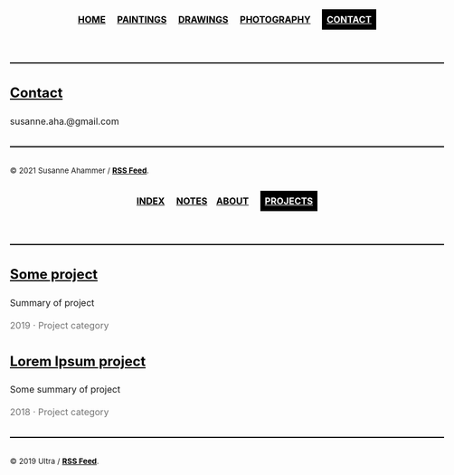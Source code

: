 <!--<!DOCTYPE html>-->
<html lang="en">
  <head><meta charset="UTF-8">
    <meta name="viewport" content="width=device-width, initial-scale=1.0">
    <title>
      Index | Ultra
    </title>
    <meta name="generator" content="Jekyll v4.1.1" />
    <meta property="og:title" content="Home" />
    <meta property="og:locale" content="en_US" />
    <meta name="description" content="Susanne Ahammer art" />
    <meta property="og:description" content="Susanne Ahammer art" />
    <link rel="canonical" href="https://susanneahammer.github.io/art/" />
    <meta property="og:url" content="https://susanneahammer.github.io/art/" />
    <meta property="og:site_name" content="art" />
    <meta name="twitter:card" content="summary" />
    <meta property="twitter:title" content="Home" />
    <meta name="twitter:site" content="@yourusername" /> 
    <script type="application/ld+json"> {"headline":"Index","description":Susanne Ahammer art","name":"art","@type":"WebSite","url":"https://susanneahammer.github.io/art/","@context":"https://schema.org"}
    </script>
    <link rel="shortcut icon" href="/favicon.png">
    <link rel="alternate" type="application/atom+xml" title="SA art" href="/atom.xml">
    <link rel="sitemap" type="application/xml" title="sitemap" href="/sitemap.xml" />
    <style type="text/css"> 
      body{font-size:1rem;line-height:1.5;-webkit-font-smoothing:antialiased;text-rendering:optimizeLegibility;-webkit-text-size-adjust:100%;zoom:1;font-family:-apple-system, BlinkMacSystemFont, "Segoe UI", Roboto, Helvetica, Arial, sans-serif, "Apple Color Emoji", "Segoe UI Emoji", "Segoe UI Symbol"}
      header p strong{text-transform:uppercase}
      .post-title{background:grey;margin:10rem 0;color:white;padding:2rem;font-weight:bold}
      a,a:visited{color:black;font-weight:bold}
      a:hover, a:visited:hover{color:dodgerblue}
      a.active{background:grey;padding:0.5rem;color:white;font-weight:bold}
      blockquote{background:#f9f9f9;border-left:5px solid black;font-size:120%;margin:2rem 0;padding:1rem}
      blockquote p{margin:0}
      blockquote footer{font-size:90%;margin:1rem 0 0 0}
      dl dt{margin-bottom:0.5rem}
      dl dd{font-style:italic;margin-bottom:2rem}
      code,pre{font-family:San Francisco Mono,Monaco,"Consolas","Lucida Console","DejaVu Sans Mono","Bitstream Vera Sans Mono",monospace;font-size:92%}
      pre{background:black;color:white;overflow:auto;padding:1em;width:100%}
      .date{opacity:0.6}
      html{box-sizing:border-box}
      *,*:before,*:after{box-sizing:inherit}
      body{margin:0 auto;max-width:50rem;padding:1rem}
      strong,b,h1,h2,h3,h4{font-weight:bold}
      hr{background:black;border:0;height:2px;margin:2rem 0;width:100%}
      table{border-collapse:collapse;text-align:left;width:100%}
      table tr{border-bottom:1px solid black}
      table td{padding:0.5rem}
      img{width:100%;margin:0.5rem 0}
      nav ul{list-style:none;padding:0;text-align:center}
      nav ul li{display:inline-block}
      nav a{margin:0.5rem;text-transform:uppercase}
      footer{margin:2rem 0}
    </style>
  </head>  
  <body>
  <header role="banner">
    <nav role="navigation">
      <ul>
      <li><a href="/art" >Home</a></li>
      <li><a href="/art/paintings" >Paintings</a></li>
      <li><a href="/art/drawings" >Drawings</a></li>
      <li><a href="/art/photography" >Photography</a></li>
      <li><a href="/art/contact" class="active">Contact</a></li>
      </ul>
    </nav>
  </header><hr><main id="main" role="main">
  <article class="post index" role="article">
    <!--<h1 class="post-title">Susanne Ahammer Art</h1>-->
  </article>
  <article role="article">
    <h2><a href="/contact/"> Contact </a></h2>
    <p>susanne.aha.@gmail.com</p>
  </article>
  </main>
  <hr>
  <footer class="footer" role="contentinfo">
  <small>
    © 2021 Susanne Ahammer / <a href="/atom.xml">RSS Feed</a>.
  </small>
  </footer>
</body>
</html>





<!DOCTYPE html><html lang="en"><head><meta charset="UTF-8"><meta name="viewport" content="width=device-width, initial-scale=1.0"><title>Projects | Ultra</title><meta name="generator" content="Jekyll v4.1.1" /><meta property="og:title" content="Projects" /><meta property="og:locale" content="en_US" /><meta name="description" content="Ultra - Super fast Jekyll theme, weighs under 2kb" /><meta property="og:description" content="Ultra - Super fast Jekyll theme, weighs under 2kb" /><link rel="canonical" href="https://example.com/projects" /><meta property="og:url" content="https://example.com/projects" /><meta property="og:site_name" content="Ultra" /><meta property="og:type" content="article" /><meta property="article:published_time" content="2020-12-06T18:15:52+00:00" /><meta name="twitter:card" content="summary" /><meta property="twitter:title" content="Projects" /><meta name="twitter:site" content="@yourusername" /> <script type="application/ld+json"> {"headline":"Projects","dateModified":"2020-12-06T18:15:52+00:00","datePublished":"2020-12-06T18:15:52+00:00","description":"Ultra - Super fast Jekyll theme, weighs under 2kb","mainEntityOfPage":{"@type":"WebPage","@id":"https://example.com/projects"},"@type":"BlogPosting","url":"https://example.com/projects","@context":"https://schema.org"}</script><link rel="shortcut icon" href="/favicon.png"><link rel="alternate" type="application/atom+xml" title="Ultra" href="/atom.xml"><link rel="sitemap" type="application/xml" title="sitemap" href="/sitemap.xml" /><style type="text/css"> body{font-size:1rem;line-height:1.5;-webkit-font-smoothing:antialiased;text-rendering:optimizeLegibility;-webkit-text-size-adjust:100%;zoom:1;font-family:-apple-system, BlinkMacSystemFont, "Segoe UI", Roboto, Helvetica, Arial, sans-serif, "Apple Color Emoji", "Segoe UI Emoji", "Segoe UI Symbol"}header p strong{text-transform:uppercase}.post-title{background:black;margin:10rem 0;color:white;padding:2rem;font-weight:bold}a,a:visited{color:black;font-weight:bold}a:hover,a:visited:hover{color:dodgerblue}a.active{background:black;padding:0.5rem;color:white;font-weight:bold}blockquote{background:#f9f9f9;border-left:5px solid black;font-size:120%;margin:2rem 0;padding:1rem}blockquote p{margin:0}blockquote footer{font-size:90%;margin:1rem 0 0 0}dl dt{margin-bottom:0.5rem}dl dd{font-style:italic;margin-bottom:2rem}code,pre{font-family:San Francisco Mono,Monaco,"Consolas","Lucida Console","DejaVu Sans Mono","Bitstream Vera Sans Mono",monospace;font-size:92%}pre{background:black;color:white;overflow:auto;padding:1em;width:100%}.date{opacity:0.6}html{box-sizing:border-box}*,*:before,*:after{box-sizing:inherit}body{margin:0 auto;max-width:50rem;padding:1rem}strong,b,h1,h2,h3,h4{font-weight:bold}hr{background:black;border:0;height:2px;margin:2rem 0;width:100%}table{border-collapse:collapse;text-align:left;width:100%}table tr{border-bottom:1px solid black}table td{padding:0.5rem}img{width:100%;margin:0.5rem 0}nav ul{list-style:none;padding:0;text-align:center}nav ul li{display:inline-block}
  nav a{margin:0.5rem;text-transform:uppercase}footer{margin:2rem 0}</style></head><body>
  <header role="banner"><nav role="navigation"><ul>
    <li><a href="/" >Index</a></li>
  <li><a href="/notes" >Notes</a></li><li><a href="/about" >About</a></li>
  <li><a href="/projects" class="active">Projects</a></li>
    </ul></nav>
  </header><hr>
  <main id="main" role="main">
    <article role="article">
    <h2><a href="/projects/lorem-lorem"> Some project </a></h2>
    <p>Summary of project</p>
    <time class="date" datetime="2019-07-08T00:00:00+00:00">2019 &middot; Project category</time>
    </article>
    <article role="article">
      <h2><a href="/projects/ipsum-ipsum"> Lorem Ipsum project </a>
      </h2><p>Some summary of project</p>
      <time class="date" datetime="2018-07-07T00:00:00+00:00">2018 &middot; Project category</time>
    </article>
  </main>
  <hr>
  <footer class="footer" role="contentinfo"> <small> © 2019 Ultra / <a href="/atom.xml">RSS Feed</a>. </small></footer></body></html>






